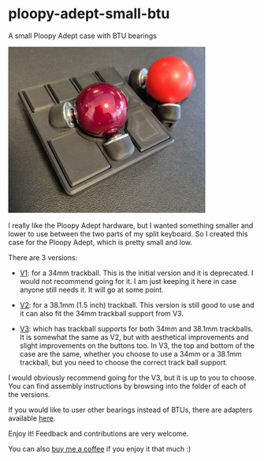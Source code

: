# ploopy-adept-small-btu

A small Ploopy Adept case with BTU bearings

<img src="./v3/images/v3-side-picture.jpg" width="400"/>

I really like the Ploopy Adept hardware, but I wanted something smaller and lower to use between the two parts of my split keyboard. So I created this case for the Ploopy Adept, which is pretty small and low.

There are 3 versions:

- [V1](./v1-deprecated/): for a 34mm trackball. This is the initial version and it is deprecated. I would not recommend going for it. I am just keeping it here in case anyone still needs it. It will go at some point.

- [V2](./v2/): for a 38.1mm (1.5 inch) trackball. This version is still good to use and it can also fit the 34mm trackball support from V3.

- [V3](./v3/): which has trackball supports for both 34mm and 38.1mm trackballs. It is somewhat the same as V2, but with aesthetical improvements and slight improvements on the buttons too. In V3, the top and bottom of the case are the same, whether you choose to use a 34mm or a 38.1mm trackball, but you need to choose the correct track ball support.

I would obviously recommend going for the V3, but it is up to you to choose. You can find assembly instructions by browsing into the folder of each of the versions.

If you would like to user other bearings instead of BTUs, there are adapters available [here](https://github.com/adept-anyball/mod/tree/master/adapters).

Enjoy it! Feedback and contributions are very welcome.

You can also [buy me a coffee](https://www.paypal.com/donate/?business=VJKKWDQV7A8DU&no_recurring=0&item_name=Buy+me+a+coffee%21&currency_code=USD) if you enjoy it that much :)
